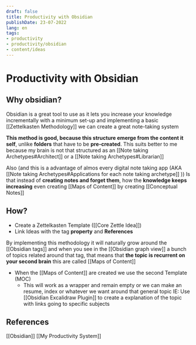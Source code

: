 ```yaml
---
draft: false
title: Productivity with Obsidian
publishDate: 23-07-2022
lang: en
tags:
- productivity
- productivity/obsidian
- content/ideas
---
```


# Productivity with Obsidian

## Why obsidian?
Obsidian is a great tool to use as it lets you increase your knowledge incrementally with a minimum set-up and  implementing a basic [[Zettelkasten Methodology]] we can create a great note-taking system

**This method is good, because this structure emerge from the content it self**, unlike **folders** that have to be **pre-created**. This suits better to me because my brain is not that structured as an [[Note taking Archetypes#Architect]] or a [[Note taking Archetypes#Librarian]]

Also (and this is a advantage of almos every digital note taking app (AKA  [[Note taking Archetypes#Applications for each note taking archetype]] )) 
Is that instead of **creating notes and forget them**, how the **knowledge keeps increasing** even creating [[Maps of Content]] by creating [[Conceptual Notes]]


## How?
- Create a Zettelkasten Template ([[Core Zettle Idea]])
- Link Ideas with the tag **property** and **References**

By implementing this methodology it will naturally grow around the [[Obsidian tags]] and when you see in the [[Obsidian graph view]] a bunch of topics related around that tag, that means that **the topic is recurrent on your second brain** this are called [[Maps of Content]]

- When the [[Maps of Content]] are created we use the second Template (MOC)
	- This will work as a wrapper and remain empty or we can make an resume, index or whatever we want around that general topic
	IE: Use [[Obsidian Excalidraw Plugin]] to create a explanation of the topic with links going to specific subjects





## References

[[Obsidian]]
[[My Productivity System]]
